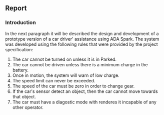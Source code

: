 ## Report

### Introduction 

In the next paragraph it will be described the design and development of a prototype version of 
a car driver' assistance using ADA Spark. 
The system was developed using the following rules that were provided by the project specification:
1. The car cannot be turned on unless it is in Parked.
2. The car cannot be driven unless there is a minimum charge in the battery.
3. Once in motion, the system will warn of low charge.
4. The speed limit can never be exceeded.
5. The speed of the car must be zero in order to change gear.
6. If the car's sensor detect an object, then the car cannot move towards that object.
7. The car must have a diagostic mode with renderes it incapable of any other operator.



